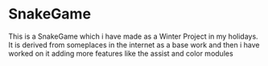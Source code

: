 # SnakeGame
This is a SnakeGame which i have made as a Winter Project in my holidays.
It is derived from someplaces in the internet as a base work and then
i have worked on it adding more features like the assist and color modules
